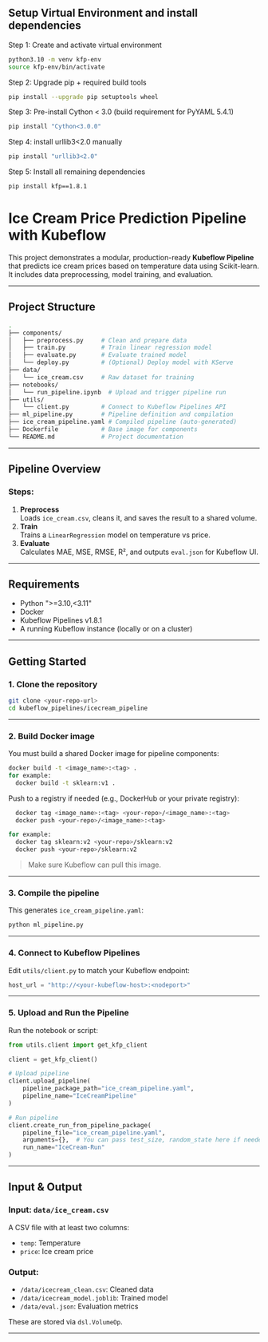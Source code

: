 ## Setup Virtual Environment and install dependencies

Step 1: Create and activate virtual environment
```bash
python3.10 -m venv kfp-env
source kfp-env/bin/activate
```
Step 2: Upgrade pip + required build tools
```bash
pip install --upgrade pip setuptools wheel
```
Step 3: Pre-install Cython < 3.0 (build requirement for PyYAML 5.4.1)
```bash
pip install "Cython<3.0.0"
```
Step 4: install urllib3<2.0 manually
```bash
pip install "urllib3<2.0"
```
Step 5: Install all remaining dependencies
```bash
pip install kfp==1.8.1 
```
# Ice Cream Price Prediction Pipeline with Kubeflow

This project demonstrates a modular, production-ready **Kubeflow Pipeline** that predicts ice cream prices based on temperature data using Scikit-learn. It includes data preprocessing, model training, and evaluation.

---

## Project Structure

```bash
.
├── components/
│   ├── preprocess.py     # Clean and prepare data
│   ├── train.py          # Train linear regression model
│   ├── evaluate.py       # Evaluate trained model
│   └── deploy.py         # (Optional) Deploy model with KServe
├── data/
│   └── ice_cream.csv     # Raw dataset for training
├── notebooks/
│   └── run_pipeline.ipynb  # Upload and trigger pipeline run
├── utils/
│   └── client.py         # Connect to Kubeflow Pipelines API
├── ml_pipeline.py        # Pipeline definition and compilation
├── ice_cream_pipeline.yaml # Compiled pipeline (auto-generated)
├── Dockerfile            # Base image for components
└── README.md             # Project documentation
```

---

## Pipeline Overview

### Steps:
1. **Preprocess**  
   Loads `ice_cream.csv`, cleans it, and saves the result to a shared volume.
2. **Train**  
   Trains a `LinearRegression` model on temperature vs price.
3. **Evaluate**  
   Calculates MAE, MSE, RMSE, R², and outputs `eval.json` for Kubeflow UI.

---

## Requirements

- Python ">=3.10,<3.11"
- Docker
- Kubeflow Pipelines v1.8.1
- A running Kubeflow instance (locally or on a cluster)

---

## Getting Started

### 1. Clone the repository

```bash
git clone <your-repo-url>
cd kubeflow_pipelines/icecream_pipeline
```

---

### 2. Build Docker image

You must build a shared Docker image for pipeline components:

```bash
docker build -t <image_name>:<tag> .
for example: 
  docker build -t sklearn:v1 .
```

Push to a registry if needed (e.g., DockerHub or your private registry):

```bash
  docker tag <image_name>:<tag> <your-repo>/<image_name>:<tag>
  docker push <your-repo>/<image_name>:<tag>

for example:
  docker tag sklearn:v2 <your-repo>/sklearn:v2
  docker push <your-repo>/sklearn:v2
```

> Make sure Kubeflow can pull this image.

---

### 3. Compile the pipeline

This generates `ice_cream_pipeline.yaml`:

```bash
python ml_pipeline.py
```

---

### 4. Connect to Kubeflow Pipelines

Edit `utils/client.py` to match your Kubeflow endpoint:

```python
host_url = "http://<your-kubeflow-host>:<nodeport>"
```
---

### 5. Upload and Run the Pipeline

Run the notebook or script:

```python
from utils.client import get_kfp_client

client = get_kfp_client()

# Upload pipeline
client.upload_pipeline(
    pipeline_package_path="ice_cream_pipeline.yaml",
    pipeline_name="IceCreamPipeline"
)

# Run pipeline
client.create_run_from_pipeline_package(
    pipeline_file="ice_cream_pipeline.yaml",
    arguments={},  # You can pass test_size, random_state here if needed
    run_name="IceCream-Run"
)
```

---

## Input & Output

### Input: `data/ice_cream.csv`
A CSV file with at least two columns:
- `temp`: Temperature
- `price`: Ice cream price

### Output:
- `/data/icecream_clean.csv`: Cleaned data
- `/data/icecream_model.joblib`: Trained model
- `/data/eval.json`: Evaluation metrics

These are stored via `dsl.VolumeOp`.

---
